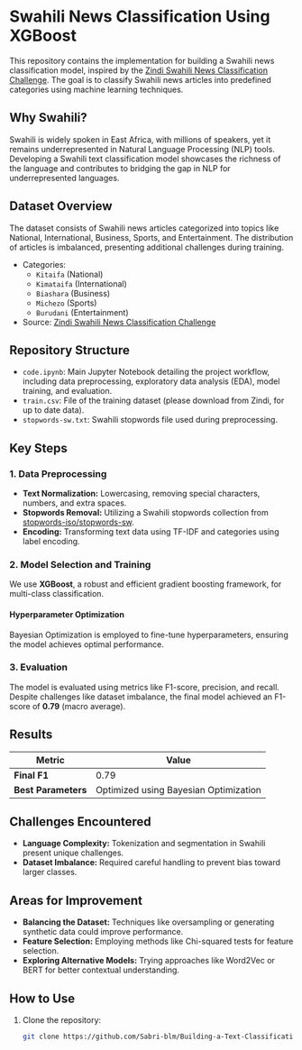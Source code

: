 # Swahili News Classification Using XGBoost

This repository contains the implementation for building a Swahili news classification model, inspired by the [Zindi Swahili News Classification Challenge](https://zindi.africa/competitions/swahili-news-classification). The goal is to classify Swahili news articles into predefined categories using machine learning techniques.

## Why Swahili?

Swahili is widely spoken in East Africa, with millions of speakers, yet it remains underrepresented in Natural Language Processing (NLP) tools. Developing a Swahili text classification model showcases the richness of the language and contributes to bridging the gap in NLP for underrepresented languages.

## Dataset Overview

The dataset consists of Swahili news articles categorized into topics like National, International, Business, Sports, and Entertainment. The distribution of articles is imbalanced, presenting additional challenges during training.

- Categories:
  - `Kitaifa` (National)
  - `Kimataifa` (International)
  - `Biashara` (Business)
  - `Michezo` (Sports)
  - `Burudani` (Entertainment)
- Source: [Zindi Swahili News Classification Challenge](https://zindi.africa/competitions/swahili-news-classification)

## Repository Structure

- `code.ipynb`: Main Jupyter Notebook detailing the project workflow, including data preprocessing, exploratory data analysis (EDA), model training, and evaluation.
- `train.csv`: File of the training dataset (please download from Zindi, for up to date data).
- `stopwords-sw.txt`: Swahili stopwords file used during preprocessing.

## Key Steps

### 1. Data Preprocessing

- **Text Normalization:** Lowercasing, removing special characters, numbers, and extra spaces.
- **Stopwords Removal:** Utilizing a Swahili stopwords collection from [stopwords-iso/stopwords-sw](https://github.com/stopwords-iso/stopwords-sw).
- **Encoding:** Transforming text data using TF-IDF and categories using label encoding.

### 2. Model Selection and Training

We use **XGBoost**, a robust and efficient gradient boosting framework, for multi-class classification.

#### Hyperparameter Optimization
Bayesian Optimization is employed to fine-tune hyperparameters, ensuring the model achieves optimal performance.

### 3. Evaluation

The model is evaluated using metrics like F1-score, precision, and recall. Despite challenges like dataset imbalance, the final model achieved an F1-score of **0.79** (macro average).

## Results

| Metric          | Value |
|------------------|-------|
| **Final F1**     | 0.79  |
| **Best Parameters** | Optimized using Bayesian Optimization |

## Challenges Encountered

- **Language Complexity:** Tokenization and segmentation in Swahili present unique challenges.
- **Dataset Imbalance:** Required careful handling to prevent bias toward larger classes.

## Areas for Improvement

- **Balancing the Dataset:** Techniques like oversampling or generating synthetic data could improve performance.
- **Feature Selection:** Employing methods like Chi-squared tests for feature selection.
- **Exploring Alternative Models:** Trying approaches like Word2Vec or BERT for better contextual understanding.

## How to Use

1. Clone the repository:
   ```bash
   git clone https://github.com/Sabri-blm/Building-a-Text-Classification-Model-for-Swahili-News-using-XGBoost.git

